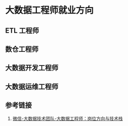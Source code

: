 # 大数据工程师就业方向


## ETL 工程师


## 数仓工程师


## 大数据开发工程师


## 大数据运维工程师


## 参考链接

1.  [微信-大数据技术团队-大数据工程师：岗位方向与技术栈](https://mp.weixin.qq.com/s/m82d0hQvFE9HLaxBZiGrGg)

